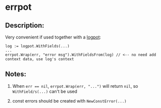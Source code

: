 # errpot

## Description:

Very convenient if used together with a [logpot](https://github.com/GettEngineering/logging-go/edit/master/logpot):

```
log := logpot.WithFields(...)
...
errpot.Wrap(err, "error msg").WithFieldsFrom(log) // <-- no need add context data, use log's context 
```


## Notes:

1. When `err == nil`, `errpot.Wrap(err, "...")` will return `nil`, so `WithField/s(...)` can't be used

2. const errors should be created with `NewConstError(...)`
